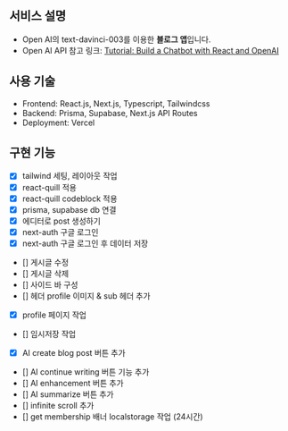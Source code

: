 ## 서비스 설명

- Open AI의 text-davinci-003를 이용한 **블로그 앱**입니다.
- Open AI API 참고 링크: [Tutorial: Build a Chatbot with React and OpenAI](https://blog.bitsrc.io/tutorial-build-a-chatbot-with-react-and-openai-2c183c50991e)

## 사용 기술

- Frontend: React.js, Next.js, Typescript, Tailwindcss
- Backend: Prisma, Supabase, Next.js API Routes
- Deployment: Vercel

## 구현 기능

- [x] tailwind 세팅, 레이아웃 작업
- [x] react-quill 적용
- [x] react-quill codeblock 적용
- [x] prisma, supabase db 연결
- [x] 에디터로 post 생성하기
- [x] next-auth 구글 로그인
- [x] next-auth 구글 로그인 후 데이터 저장
- [] 게시글 수정
- [] 게시글 삭제
- [] 사이드 바 구성
- [] 헤더 profile 이미지 & sub 헤더 추가
- [x] profile 페이지 작업
- [] 임시저장 작업
- [x] AI create blog post 버튼 추가
- [] AI continue writing 버튼 기능 추가
- [] AI enhancement 버튼 추가
- [] AI summarize 버튼 추가
- [] infinite scroll 추가
- [] get membership 배너 localstorage 작업 (24시간)
